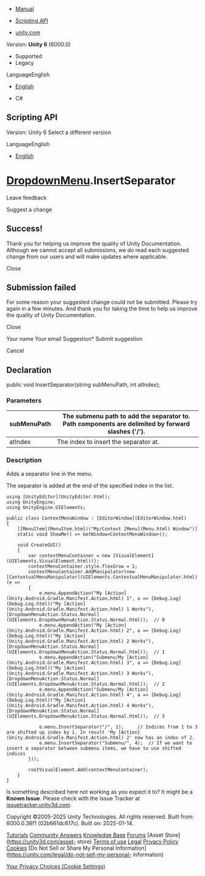 [ ]()

  * [Manual](../Manual/index.html)
  * [Scripting API](../ScriptReference/index.html)

  * [unity.com](https://unity.com/)

Version: **Unity 6** (6000.0)

  * Supported
  * Legacy

LanguageEnglish

  * [English]()

  * C#

[ ](https://docs.unity3d.com)

## Scripting API

Version: Unity 6 Select a different version

LanguageEnglish

  * [English]()

#  [DropdownMenu](UIElements.DropdownMenu.html).InsertSeparator

Leave feedback

Suggest a change

## Success!

Thank you for helping us improve the quality of Unity Documentation. Although
we cannot accept all submissions, we do read each suggested change from our
users and will make updates where applicable.

Close

## Submission failed

For some reason your suggested change could not be submitted. Please <a>try
again</a> in a few minutes. And thank you for taking the time to help us
improve the quality of Unity Documentation.

Close

Your name Your email Suggestion* Submit suggestion

Cancel

[ ]()

## Declaration

public void InsertSeparator(string subMenuPath, int atIndex);

### Parameters

subMenuPath | The submenu path to add the separator to. Path components are delimited by forward slashes ('/').  
---|---  
atIndex | The index to insert the separator at.  
  
### Description

Adds a separator line in the menu.

The separator is added at the end of the specified index in the list.  
  

    
    
    using [UnityEditor](UnityEditor.html);
    using UnityEngine;
    using UnityEngine.UIElements;  
      
    public class ContextMenuWindow : [EditorWindow](EditorWindow.html)
    {
        [[MenuItem](MenuItem.html)("My/Context [Menu](Menu.html) Window")]
        static void ShowMe() => GetWindow<ContextMenuWindow>();  
      
        void CreateGUI()
        {
            var contextMenuContainer = new [VisualElement](UIElements.VisualElement.html)();
            contextMenuContainer.style.flexGrow = 1;
            contextMenuContainer.AddManipulator(new [ContextualMenuManipulator](UIElements.ContextualMenuManipulator.html)(e =>
            {
                e.menu.AppendAction("My [Action](Unity.Android.Gradle.Manifest.Action.html) 1", a => [Debug.Log](Debug.Log.html)("My [Action](Unity.Android.Gradle.Manifest.Action.html) 1 Works"), [DropdownMenuAction.Status.Normal](UIElements.DropdownMenuAction.Status.Normal.html));  // 0
                e.menu.AppendAction("My [Action](Unity.Android.Gradle.Manifest.Action.html) 2", a => [Debug.Log](Debug.Log.html)("My [Action](Unity.Android.Gradle.Manifest.Action.html) 2 Works"), [DropdownMenuAction.Status.Normal](UIElements.DropdownMenuAction.Status.Normal.html));  // 1
                e.menu.AppendAction("Submenu/My [Action](Unity.Android.Gradle.Manifest.Action.html) 3", a => [Debug.Log](Debug.Log.html)("My [Action](Unity.Android.Gradle.Manifest.Action.html) 3 Works"), [DropdownMenuAction.Status.Normal](UIElements.DropdownMenuAction.Status.Normal.html));  // 2
                e.menu.AppendAction("Submenu/My [Action](Unity.Android.Gradle.Manifest.Action.html) 4", a => [Debug.Log](Debug.Log.html)("My [Action](Unity.Android.Gradle.Manifest.Action.html) 4 Works"), [DropdownMenuAction.Status.Normal](UIElements.DropdownMenuAction.Status.Normal.html));  // 3  
      
                e.menu.InsertSeparator("/", 1);     // Indices from 1 to 3 are shifted up index by 1. In result 'My [Action](Unity.Android.Gradle.Manifest.Action.html) 2' now has an index of 2.
                e.menu.InsertSeparator("Submenu/", 4);  // If we want to insert a separator between submenu items, we have to use shifted indices
            }));  
      
            rootVisualElement.Add(contextMenuContainer);
        }
    }
    

Is something described here not working as you expect it to? It might be a
**Known Issue**. Please check with the Issue Tracker at
[issuetracker.unity3d.com](https://issuetracker.unity3d.com).

Copyright ©2005-2025 Unity Technologies. All rights reserved. Built from:
6000.0.36f1 (02b661dc617c). Built on: 2025-01-14.

[Tutorials](https://unity3d.com/learn) [Community
Answers](https://answers.unity3d.com) [Knowledge
Base](https://support.unity3d.com/hc/en-us)
[Forums](https://forum.unity3d.com) [Asset Store](https://unity3d.com/asset-
store) [Terms of use](https://docs.unity3d.com/Manual/TermsOfUse.html)
[Legal](https://unity.com/legal) [Privacy
Policy](https://unity.com/legal/privacy-policy)
[Cookies](https://unity.com/legal/cookie-policy) [Do Not Sell or Share My
Personal Information](https://unity.com/legal/do-not-sell-my-personal-
information)

[Your Privacy Choices (Cookie Settings)](javascript:void\(0\);)

